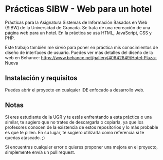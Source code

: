 # Prácticas SIBW - Web para un hotel
Prácticas para la Asignatura Sistemas de Información Basados en Web (SIBW) de la Universidad de Granada. Se trata de una recreación de una página web para un hotel. En la práctica se usa HTML, JavaScript, CSS y PHP.

Este trabajo también me sirvió para poner en práctica mis conocimientos de diseño de interfaces de usuario. Puedes ver más detalles del diseño de la web en Behance: https://www.behance.net/gallery/40642849/Hotel-Plaza-Nueva

## Instalación y requisitos
Puedes abrir el proyecto en cualquier IDE enfocado a desarrollo web.

## Notas
Si eres estudiante de la UGR y te estás enfrentando a esta práctica o una similar, te sugiero que no trates de descargarla o copiarla, ya que los profesores conocen de la existencia de estos repositorios y lo más probable es que te pillen. En su lugar, te sugiero utilizarla como referencia si te quedas atascado. ;)

Si encuentras cualquier error o quieres proponer una mejora en el proyecto, simplemente envía un pull request.


